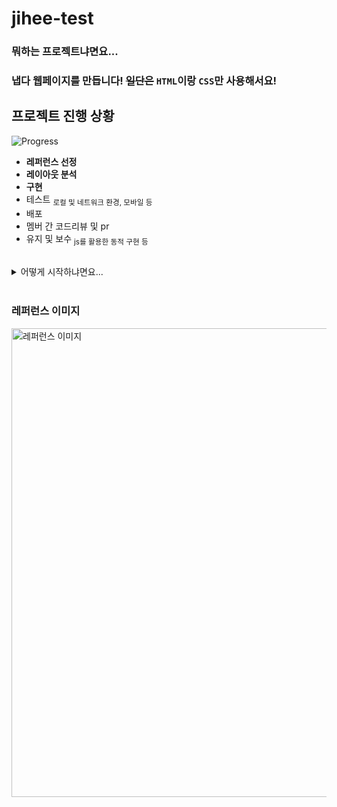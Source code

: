 # jihee-test

### 뭐하는 프로젝트냐면요...
### 냅다 웹페이지를 만듭니다! ~~일단은~~ `HTML`이랑 `CSS`만 사용해서요!
## 프로젝트 진행 상황
![Progress](https://progress-bar.dev/42/?title=Programmingㅤ&width=400&color=1fc5a9)
* **레퍼런스 선정**
* **레이아웃 분석**
* **구현**
* 테스트 <sub>로컬 및 네트워크 환경, 모바일 등</sub>
* 배포
* 멤버 간 코드리뷰 및 pr
* 유지 및 보수 <sub>js를 활용한 동적 구현 등</sub>

</br>

<details>
<summary>어떻게 시작하냐면요...</summary>
<div markdown="1">
  </br>
  
1. **개발 환경**을 준비해요!  
  HTML과 CSS를 다룰 **`IDE`** 와 **`Github Desktop`** 이 필요해요.
2. Github JAVA-ggwak-java 조직에 **리포지토리**를 만들어요!
  앞으로 그 리포지토리에서 프로젝트를 다룰 거예요.
3. 2번에서 만든 리모트 리포지토리를 로컬로 클론해요!  
  **`Github Desktop`** 에서 `clone repository` 를 이용하면 컴퓨터에 리포지토리를 저장할 수 있어요.
4. 리포지토리 내에서 **새 branch**를 만들어요.  
  리포지토리를 만들면 기본적으로 하나의 브랜치가 생겨요(`main`). 이 브랜치와 더불어 새 브랜치가 필요해요!  
  새 브랜치 이름은 `dev`, `test` 등 자유롭게 지어주세요!  
  명심하세요! 앞으로 작업은 새로 만든 브랜치에 올려야 해요.  
  `main` 브랜치에서 작업하면 나중에 코드리뷰가 골치아파져요...  
5. 저장한 리포지토리에서 **프로젝트를 시작**해요. 레퍼런스 이미지를 참고해서요!
</div>
</details>

</br>


### 레퍼런스 이미지
<img src="https://github.com/JAVA-ggwak-java/jihee-test/assets/47032054/a80d15bb-cf52-449c-855c-8208b35ae783" width="750" title="레퍼런스 이미지">
